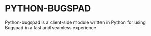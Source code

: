 PYTHON-BUGSPAD
==============

Python-bugspad is a client-side module written in Python for using Bugspad in a fast and seamless experience. 
